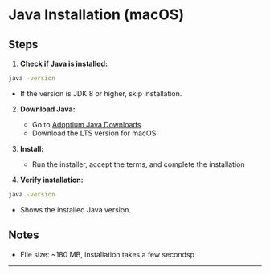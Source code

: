 # Java Installation (macOS)

## Steps
1. **Check if Java is installed:**
```sh
java -version
```
- If the version is JDK 8 or higher, skip installation.

2. **Download Java:**
   - Go to [Adoptium Java Downloads](https://adoptium.net/en-GB/)
   - Download the LTS version for macOS

3. **Install:**
   - Run the installer, accept the terms, and complete the installation

4. **Verify installation:**
```sh
java -version
```
   - Shows the installed Java version.

## Notes
- File size: ~180 MB, installation takes a few secondsp

---